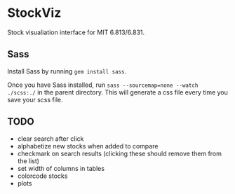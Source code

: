 # StockViz
Stock visualiation interface for MIT 6.813/6.831.

## Sass
Install Sass by running `gem install sass`.

Once you have Sass installed, run `sass --sourcemap=none --watch ./scss:./` in the parent directory. This will generate a css file every time you save your scss file.

## TODO
- clear search after click
- alphabetize new stocks when added to compare
- checkmark on search results (clicking these should remove them from the list)
- set width of columns in tables
- colorcode stocks
- plots
